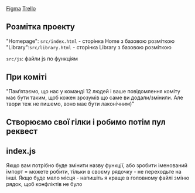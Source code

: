 [Figma](https://www.figma.com/file/ieXHCTVNre6afLNCW0cDFc/Filmoteka?node-id=0%3A1)
[Trello](https://trello.com/b/mRe9YCp9/project01)

## Розмітка проекту

"Homepage": `src/index.html` - сторінка Home з базовою розміткою
"Library":`src/library.html` - сторінка Library з базовою розміткою

`src/js`: файли js по функціям

## При коміті

"Пам‘ятаємо, що нас у команді 12 людей і ваше повідомлення коміту має бути
таким, щоб кожен зрозумів що саме ви додали/змінили. Але твори теж не пишемо,
воно має бути лаконічним)"

## Створюємо свої гілки і робимо потім пул реквест

## index.js

Якщо вам потрібно буде змінити назву функції, або зробити іменований імпорт =
можете робити, тільки в своєму рядочку - не переходьте на інші. Якщо буде мало
місця - напишіть я краще в головному файлі зміню рядок, щоб конфліктів не було
